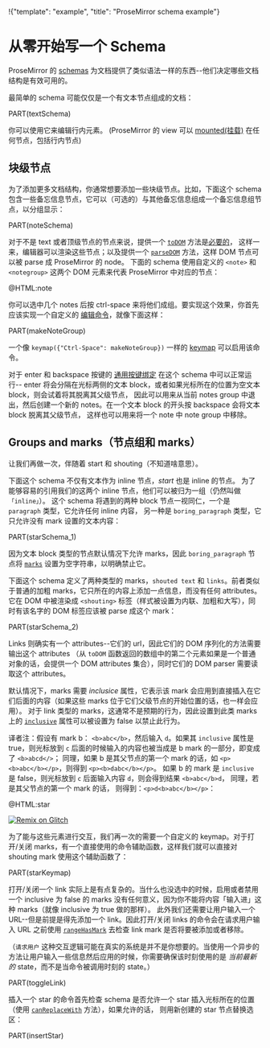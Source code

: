 !{"template": "example", "title": "ProseMirror schema example"}

# 从零开始写一个 Schema

ProseMirror 的 [schemas](/docs/guide/#schema) 为文档提供了类似语法一样的东西--他们决定哪些文档结构是有效可用的。

最简单的 schema 可能仅仅是一个有文本节点组成的文档：

PART(textSchema)

你可以使用它来编辑行内元素。<span id="text-editor"></span> (ProseMirror 的 view 可以 [mounted(挂载)](##view.EditorView.constructor) 在任何节点，包括行内节点)

## 块级节点

为了添加更多文档结构，你通常想要添加一些块级节点。比如，下面这个 schema 包含一些备忘信息节点，它可以（可选的）与其他备忘信息组成一个备忘信息组节点，以分组显示：

PART(noteSchema)

对于不是 text 或者顶级节点的节点来说，提供一个 [`toDOM`](##model.NodeSpec.toDOM) 方法是[必要的](/docs/guide/#schema.serialization_and_parsing)，
这样一来，编辑器可以渲染这些节点；以及提供一个 [`parseDOM`](##model.NodeSpec.parseDOM) 方法，这样 DOM 节点可以被 parse 成 ProseMirror 的 node。
下面的 schema 使用自定义的 `<note>` 和 `<notegroup>` 这两个 DOM 元素来代表 ProseMirror 中对应的节点：

@HTML:note

你可以选中几个 notes 后按 ctrl-space 来将他们成组。要实现这个效果，你首先应该实现一个自定义的 [编辑命令](/docs/guide/#commands)，就像下面这样：

PART(makeNoteGroup)

一个像 `keymap({"Ctrl-Space": makeNoteGroup})` 一样的 [keymap](##keymap) 可以启用该命令。

对于 enter 和 backspace 按键的 [通用按键绑定](##commands.baseKeymap) 在这个 schema 中可以正常运行--
enter 将会分隔在光标两侧的文本 block，或者如果光标所在的位置为空文本 block，则会试着将其脱离其父级节点，
因此可以用来从当前 notes group 中退出，然后创建一个新的 notes。在一个文本 block 的开头按 backspace 会将文本 block 脱离其父级节点，
这样也可以用来将一个 note 中 note group 中移除。

## Groups and marks（节点组和 marks）

让我们再做一次，伴随着 start 和 shouting（不知道啥意思）。

下面这个 schema 不仅有文本作为 inline 节点，_start_ 也是 inline 的节点。
为了能够容易的引用我们的这两个 inline 节点，他们可以被归为一组（仍然叫做 `「inline」`）。
这个 schema 将遇到的两种 block 节点一视同仁，一个是 `paragraph` 类型，它允许任何 inline 内容，
另一种是 `boring_paragraph` 类型，它只允许没有 mark 设置的文本内容：

PART(starSchema_1)

因为文本 block 类型的节点默认情况下允许 marks，因此 `boring_paragraph` 节点将 [`marks`](##model.NodeSpec.marks) 设置为空字符串，以明确禁止它。

下面这个 schema 定义了两种类型的 marks，`shouted text` 和 `links`。前者类似于普通的加粗 marks，它只所在的内容上添加一点信息，而没有任何 attributes。
它在 DOM 中被渲染成 `<shouting>` 标签（样式被设置为内联、加粗和大写），同时有该名字的 DOM 标签应该被 parse 成这个 mark：

PART(starSchema_2)

Links 则确实有一个 attributes--它们的 url，因此它们的 DOM 序列化的方法需要输出这个 attributes
（从 `toDOM` 函数返回的数组中的第二个元素如果是一个普通对象的话，会提供一个 DOM attributes 集合），同时它们的 DOM parser 需要读取这个 attributes。

默认情况下，marks 需要 _inclusice_ 属性，它表示该 mark 会应用到直接插入在它们后面的内容（如果这些 marks 位于它们父级节点的开始位置的话，也一样会应用）。
对于 link 类型的 marks，这通常不是预期的行为，因此设置到此类 marks 上的 [`inclusive`](##model.MarkSpec.inclusive) 属性可以被设置为 false 以禁止此行为。

译者注：假设有 mark b： `<b>abc</b>`，然后输入 `d`。如果其 `inclusive` 属性是 true，则光标放到 `c` 后面的时候输入的内容也被当成是 b mark 的一部分，即变成了 `<b>abcd</>`；
同理，如果 b 是其父节点的第一个 mark 的话，如 `<p><b>abc</b></p>`，则得到 `<p><b>dabc</b></p>`。
如果 b 的 mark 是 `inclusive` 是 false，则光标放到 `c` 后面输入内容 `d`，则会得到结果 `<b>abc</b>d`，
同理，若是其父节点的第一个 mark 的话， 则得到：`<p>d<b>abc</b></p>`：

@HTML:star

[![Remix on Glitch](https://cdn.glitch.com/2703baf2-b643-4da7-ab91-7ee2a2d00b5b%2Fremix-button.svg)](https://glitch.com/edit/#!/remix/prosemirror-demo-schema)

为了能与这些元素进行交互，我们再一次的需要一个自定义的 keymap。对于打开/关闭 marks，有一个直接使用的命令辅助函数，这样我们就可以直接对 shouting mark 使用这个辅助函数了：

PART(starKeymap)

打开/关闭一个 link 实际上是有点复杂的。当什么也没选中的时候，启用或者禁用一个 inclusive 为 false 的 marks 没有任何意义，因为你不能将内容「输入进」这种 marks（就像 inclusive 为 true 做的那样）。
此外我们还需要让用户输入一个 URL--但是前提是得先添加一个 link。因此打开/关闭 links 的命令会在请求用户输入 URL 之前使用 [`rangeHasMark`](##model.Node.rangeHasMark) 去检查 link mark 是否将要被添加或者移除。

（`请求用户` 这种交互逻辑可能在真实的系统是并不是你想要的。当使用一个异步的方法让用户输入一些信息然后应用的时候，你需要确保该时刻使用的是 _当前最新的_ state，而不是当命令被调用时刻的 state。）

PART(toggleLink)

插入一个 star 的命令首先检查 schema 是否允许一个 star 插入光标所在的位置（使用 [`canReplaceWith`](##model.Node.canReplaceWith) 方法），如果允许的话，
则用新创建的 star 节点替换选区：

PART(insertStar)
